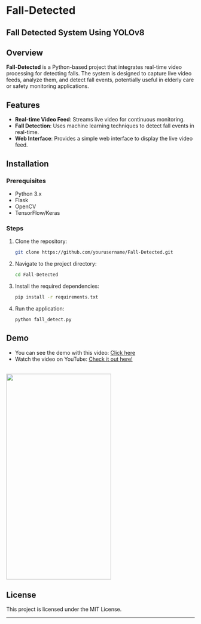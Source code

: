 # Fall-Detected
Fall Detected System Using YOLOv8
---
## Overview
**Fall-Detected** is a Python-based project that integrates real-time video processing for detecting falls. The system is designed to capture live video feeds, analyze them, and detect fall events, potentially useful in elderly care or safety monitoring applications.

## Features
- **Real-time Video Feed**: Streams live video for continuous monitoring.
- **Fall Detection**: Uses machine learning techniques to detect fall events in real-time.
- **Web Interface**: Provides a simple web interface to display the live video feed.

## Installation

### Prerequisites
- Python 3.x
- Flask
- OpenCV
- TensorFlow/Keras

### Steps
1. Clone the repository:
   ```bash
   git clone https://github.com/yourusername/Fall-Detected.git
   ```
2. Navigate to the project directory:
   ```bash
   cd Fall-Detected
   ```
3. Install the required dependencies:
   ```bash
   pip install -r requirements.txt
   ```
4. Run the application:
   ```bash
   python fall_detect.py
   ```

## Demo
- You can see the demo with this video: [Click here](https://github.com/IsraaSaede/Fall-Detected/blob/main/Demo.mp4)
- Watch the video on YouTube: [Check it out here!](https://youtu.be/OoUuNuZD43w)
<br>
<img src="https://github.com/IsraaSaede/Fall-Detected/blob/main/Demo.mp4" width="280" height="550">

## License
This project is licensed under the MIT License.

---
